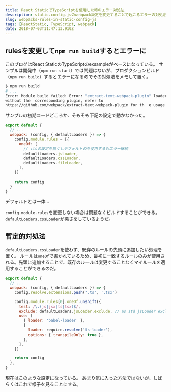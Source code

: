```yaml
---
title: React StaticでTypeScriptを使用した時のエラー対処法
description: static.config.jsのwebpack設定を変更することで起こるエラーの対処法。
slug: webpacks-rules-in-static-config-js
tags: [ReactStatic, TypeScript, webpack]
date: 2018-07-03T11:47:13.910Z
---
```


## rulesを変更して`npm run build`するとエラーに

このブログはReact StaticのTypeScriptのexsampleがベースになっている。
サンプルは開発中（`npm run start`）では問題はないが、プロダクションビルド（`npm run build`）するとエラーになるのでその対処法をメモして置く。


```bash
$ npm run build
# ...
Error: Module build failed: Error: "extract-text-webpack-plugin" loader is used 
without the  corresponding plugin, refer to 
https://github.com/webpack/extract-text-webpack-plugin for th  e usage example
```

サンプルの初期コードどころか、そもそも下記の設定で動かなかった。

```js:static.config.js
export default {
  // ...
  webpack: (config, { defaultLoaders }) => {
    config.module.rules = [{
      oneOf: [
        // ↓tsの設定を無くしデフォルトのを使用するもエラー継続
        defaultLoaders.jsLoader,
        defaultLoaders.cssLoader,
        defaultLoaders.fileLoader,
      ],
    }]
    
    return config
  }
}
```

デフォルトとは一体…

`config.module.rules`を変更しない場合は問題なくビルドすることができる。
`defaultLoaders.cssLoader`が悪さをしているようだ。

## 暫定的対処法

`defaultLoaders.cssLoader`を使わず、既存のルールの先頭に追加したい処理を置く。
ルールは`oneOf`で書かれているため、最初に一致するルールのみが使用される。先頭に追加することで、既存のルールは変更することなくマイルールを適用することができるのだ。

```js:static.config.js
export default {
  // ...
  webpack: (config, { defaultLoaders }) => {
    config.resolve.extensions.push('.ts', '.tsx')

    config.module.rules[0].oneOf.unshift({
      test: /\.(js|jsx|ts|tsx)$/,
      exclude: defaultLoaders.jsLoader.exclude, // as std jsLoader exclude
      use: [
        { loader: 'babel-loader' },
        {
          loader: require.resolve('ts-loader'),
          options: { transpileOnly: true },
        },
      ],
    })

    return config
  },
}
```

現在はこのような設定になっている。
あまり気に入った方法ではないが、しばらくはこれで様子を見ることにする。

